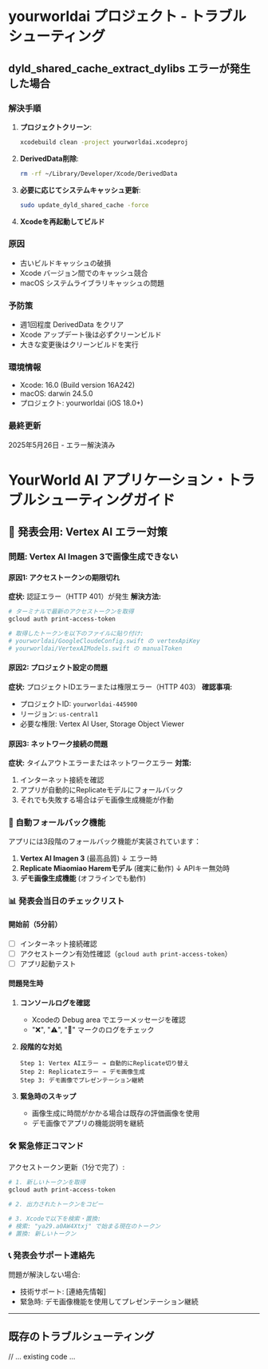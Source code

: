 # yourworldai プロジェクト - トラブルシューティング

## dyld_shared_cache_extract_dylibs エラーが発生した場合

### 解決手順
1. **プロジェクトクリーン**:
   ```bash
   xcodebuild clean -project yourworldai.xcodeproj
   ```

2. **DerivedData削除**:
   ```bash
   rm -rf ~/Library/Developer/Xcode/DerivedData
   ```

3. **必要に応じてシステムキャッシュ更新**:
   ```bash
   sudo update_dyld_shared_cache -force
   ```

4. **Xcodeを再起動してビルド**

### 原因
- 古いビルドキャッシュの破損
- Xcode バージョン間でのキャッシュ競合
- macOS システムライブラリキャッシュの問題

### 予防策
- 週1回程度 DerivedData をクリア
- Xcode アップデート後は必ずクリーンビルド
- 大きな変更後はクリーンビルドを実行

### 環境情報
- Xcode: 16.0 (Build version 16A242)
- macOS: darwin 24.5.0
- プロジェクト: yourworldai (iOS 18.0+)

### 最終更新
2025年5月26日 - エラー解決済み 

# YourWorld AI アプリケーション・トラブルシューティングガイド

## 🚨 発表会用: Vertex AI エラー対策

### 問題: Vertex AI Imagen 3で画像生成できない

#### 原因1: アクセストークンの期限切れ
**症状:** 認証エラー（HTTP 401）が発生
**解決方法:**
```bash
# ターミナルで最新のアクセストークンを取得
gcloud auth print-access-token

# 取得したトークンを以下のファイルに貼り付け:
# yourworldai/GoogleCloudeConfig.swift の vertexApiKey
# yourworldai/VertexAIModels.swift の manualToken
```

#### 原因2: プロジェクト設定の問題
**症状:** プロジェクトIDエラーまたは権限エラー（HTTP 403）
**確認事項:**
- プロジェクトID: `yourworldai-445900`
- リージョン: `us-central1`
- 必要な権限: Vertex AI User, Storage Object Viewer

#### 原因3: ネットワーク接続の問題
**症状:** タイムアウトエラーまたはネットワークエラー
**対策:**
1. インターネット接続を確認
2. アプリが自動的にReplicateモデルにフォールバック
3. それでも失敗する場合はデモ画像生成機能が作動

### 🔄 自動フォールバック機能

アプリには3段階のフォールバック機能が実装されています：

1. **Vertex AI Imagen 3** (最高品質)
   ↓ エラー時
2. **Replicate Miaomiao Haremモデル** (確実に動作)
   ↓ APIキー無効時  
3. **デモ画像生成機能** (オフラインでも動作)

### 📊 発表会当日のチェックリスト

#### 開始前（5分前）
- [ ] インターネット接続確認
- [ ] アクセストークン有効性確認（`gcloud auth print-access-token`）
- [ ] アプリ起動テスト

#### 問題発生時
1. **コンソールログを確認**
   - Xcodeの Debug area でエラーメッセージを確認
   - "❌", "⚠️", "🚨" マークのログをチェック

2. **段階的な対処**
   ```
   Step 1: Vertex AIエラー → 自動的にReplicate切り替え
   Step 2: Replicateエラー → デモ画像生成
   Step 3: デモ画像でプレゼンテーション継続
   ```

3. **緊急時のスキップ**
   - 画像生成に時間がかかる場合は既存の評価画像を使用
   - デモ画像でアプリの機能説明を継続

### 🛠️ 緊急修正コマンド

アクセストークン更新（1分で完了）:
```bash
# 1. 新しいトークンを取得
gcloud auth print-access-token

# 2. 出力されたトークンをコピー

# 3. Xcodeで以下を検索・置換:
# 検索: "ya29.a0AW4Xtxj" で始まる現在のトークン
# 置換: 新しいトークン
```

### 📞 発表会サポート連絡先

問題が解決しない場合:
- 技術サポート: [連絡先情報]
- 緊急時: デモ画像機能を使用してプレゼンテーション継続

---

## 既存のトラブルシューティング

// ... existing code ... 